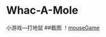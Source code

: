 # Whac-A-Mole
小游戏—打地鼠
##截图
！[mouseGame](https://github.com/xufeng-coder/Whac-A-Mole/blob/master/mouseGame.png)
